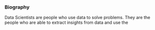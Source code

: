 ### Biography
Data Scientists are people who use data to solve problems. They are the people who are able to extract insights from data and use the 